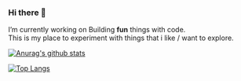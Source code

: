 ### Hi there 👋
I’m currently working on Building **fun** things with code.    
This is my place to experiment with things that i like / want to explore.
<p align="center">

 [![Anurag's github stats](https://github-readme-stats.vercel.app/api?username=berkio3x&show_icons=true&theme=gruvbox)](https://github.com/berkio3x/github-readme-stats)

</p>

[![Top Langs](https://github-readme-stats.vercel.app/api/top-langs/?username=berkio3x&langs_count=20)](https://github.com/berkio3x/github-readme-stats)

